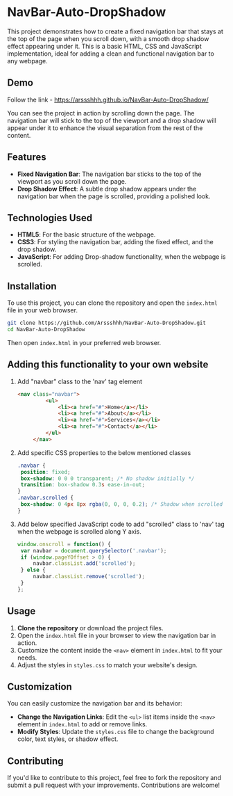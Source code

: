 # NavBar-Auto-DropShadow
This project demonstrates how to create a fixed navigation bar that stays at the top of the page when you scroll down, with a smooth drop shadow effect appearing under it. This is a basic HTML, CSS and JavaScript implementation, ideal for adding a clean and functional navigation bar to any webpage.

## Demo

Follow the link - https://arssshhh.github.io/NavBar-Auto-DropShadow/

You can see the project in action by scrolling down the page. The navigation bar will stick to the top of the viewport and a drop shadow will appear under it to enhance the visual separation from the rest of the content.

## Features

- **Fixed Navigation Bar**: The navigation bar sticks to the top of the viewport as you scroll down the page.
- **Drop Shadow Effect**: A subtle drop shadow appears under the navigation bar when the page is scrolled, providing a polished look.

## Technologies Used

- **HTML5**: For the basic structure of the webpage.
- **CSS3**: For styling the navigation bar, adding the fixed effect, and the drop shadow.
- **JavaScript**: For adding Drop-shadow functionality, when the webpage is scrolled.

## Installation

To use this project, you can clone the repository and open the `index.html` file in your web browser.

```bash
git clone https://github.com/Arssshhh/NavBar-Auto-DropShadow.git
cd NavBar-Auto-DropShadow
```

Then open `index.html` in your preferred web browser.

## Adding this functionality to your own website

1. Add "navbar" class to the 'nav' tag element
   ```html
   <nav class="navbar">
            <ul>
                <li><a href="#">Home</a></li>
                <li><a href="#">About</a></li>
                <li><a href="#">Services</a></li>
                <li><a href="#">Contact</a></li>
            </ul>
        </nav>
   ```
2. Add specific CSS properties to the below mentioned classes
   ```css
   .navbar {
    position: fixed;
    box-shadow: 0 0 0 transparent; /* No shadow initially */
    transition: box-shadow 0.3s ease-in-out;
   }
   .navbar.scrolled {
    box-shadow: 0 4px 8px rgba(0, 0, 0, 0.2); /* Shadow when scrolled */
   }
   ```
3. Add below specified JavaScript code to add "scrolled" class to 'nav' tag when the webpage is scrolled along Y axis.
   ```javascript
   window.onscroll = function() {
    var navbar = document.querySelector('.navbar');
    if (window.pageYOffset > 0) {
        navbar.classList.add('scrolled');
    } else {
        navbar.classList.remove('scrolled');
    }
   };  
   ```

## Usage

1. **Clone the repository** or download the project files.
2. Open the `index.html` file in your browser to view the navigation bar in action.
3. Customize the content inside the `<nav>` element in `index.html` to fit your needs.
4. Adjust the styles in `styles.css` to match your website's design.

## Customization

You can easily customize the navigation bar and its behavior:

- **Change the Navigation Links**: Edit the `<ul>` list items inside the `<nav>` element in `index.html` to add or remove links.
- **Modify Styles**: Update the `styles.css` file to change the background color, text styles, or shadow effect.

## Contributing

If you'd like to contribute to this project, feel free to fork the repository and submit a pull request with your improvements. Contributions are welcome!
